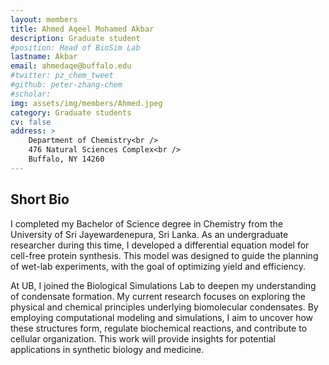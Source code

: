 ```yaml
---
layout: members
title: Ahmed Aqeel Mohamed Akbar
description: Graduate student
#position: Head of BioSim Lab
lastname: Akbar
email: ahmedaqe@buffalo.edu
#twitter: pz_chem_tweet
#github: peter-zhang-chem
#scholar:
img: assets/img/members/Ahmed.jpeg
category: Graduate students
cv: false
address: >
    Department of Chemistry<br />
    476 Natural Sciences Complex<br />
    Buffalo, NY 14260
---
```


## Short Bio

I completed my Bachelor of Science degree in Chemistry from the University of Sri Jayewardenepura, Sri Lanka. As an undergraduate researcher during this time, I developed a differential equation model for cell-free protein synthesis. This model was designed to guide the planning of wet-lab experiments, with the goal of optimizing yield and efficiency.
 
At UB, I joined the Biological Simulations Lab to deepen my understanding of condensate formation. My current research focuses on exploring the physical and chemical principles underlying biomolecular condensates. By employing computational modeling and simulations, I aim to uncover how these structures form, regulate biochemical reactions, and contribute to cellular organization. This work will provide insights for potential applications in synthetic biology and medicine.